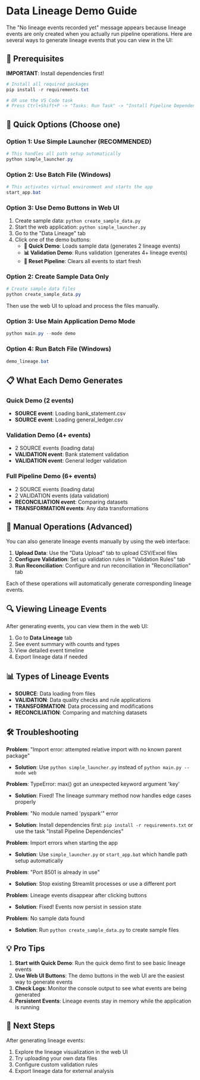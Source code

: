 # Data Lineage Demo Guide

The "No lineage events recorded yet" message appears because lineage events are only created when you actually run pipeline operations. Here are several ways to generate lineage events that you can view in the UI:

## 🔧 Prerequisites

**IMPORTANT**: Install dependencies first!
```powershell
# Install all required packages
pip install -r requirements.txt

# OR use the VS Code task
# Press Ctrl+Shift+P -> "Tasks: Run Task" -> "Install Pipeline Dependencies"
```

## 🚀 Quick Options (Choose one)

### Option 1: Use Simple Launcher (RECOMMENDED) 
```powershell
# This handles all path setup automatically
python simple_launcher.py
```

### Option 2: Use Batch File (Windows)
```powershell
# This activates virtual environment and starts the app
start_app.bat
```

### Option 3: Use Demo Buttons in Web UI
1. Create sample data: `python create_sample_data.py`
2. Start the web application: `python simple_launcher.py`
3. Go to the "Data Lineage" tab
4. Click one of the demo buttons:
   - **🚀 Quick Demo**: Loads sample data (generates 2 lineage events)
   - **📊 Validation Demo**: Runs validation (generates 4+ lineage events)
   - **🔄 Reset Pipeline**: Clears all events to start fresh

### Option 2: Create Sample Data Only
```powershell
# Create sample data files
python create_sample_data.py
```
Then use the web UI to upload and process the files manually.

### Option 3: Use Main Application Demo Mode
```powershell
python main.py --mode demo
```

### Option 4: Run Batch File (Windows)
```powershell
demo_lineage.bat
```

## 📋 What Each Demo Generates

### Quick Demo (2 events)
- **SOURCE event**: Loading bank_statement.csv
- **SOURCE event**: Loading general_ledger.csv

### Validation Demo (4+ events)
- 2 SOURCE events (loading data)
- **VALIDATION event**: Bank statement validation
- **VALIDATION event**: General ledger validation

### Full Pipeline Demo (6+ events)
- 2 SOURCE events (loading data)
- 2 VALIDATION events (data validation)
- **RECONCILIATION event**: Comparing datasets
- **TRANSFORMATION events**: Any data transformations

## 🎯 Manual Operations (Advanced)

You can also generate lineage events manually by using the web interface:

1. **Upload Data**: Use the "Data Upload" tab to upload CSV/Excel files
2. **Configure Validation**: Set up validation rules in "Validation Rules" tab
3. **Run Reconciliation**: Configure and run reconciliation in "Reconciliation" tab

Each of these operations will automatically generate corresponding lineage events.

## 🔍 Viewing Lineage Events

After generating events, you can view them in the web UI:

1. Go to **Data Lineage** tab
2. See event summary with counts and types
3. View detailed event timeline
4. Export lineage data if needed

## 📊 Types of Lineage Events

- **SOURCE**: Data loading from files
- **VALIDATION**: Data quality checks and rule applications
- **TRANSFORMATION**: Data processing and modifications
- **RECONCILIATION**: Comparing and matching datasets

## 🛠️ Troubleshooting

**Problem**: "Import error: attempted relative import with no known parent package"
- **Solution**: Use `python simple_launcher.py` instead of `python main.py --mode web`

**Problem**: TypeError: max() got an unexpected keyword argument 'key'
- **Solution**: Fixed! The lineage summary method now handles edge cases properly

**Problem**: "No module named 'pyspark'" error  
- **Solution**: Install dependencies first: `pip install -r requirements.txt` or use the task "Install Pipeline Dependencies"

**Problem**: Import errors when starting the app
- **Solution**: Use `simple_launcher.py` or `start_app.bat` which handle path setup automatically

**Problem**: "Port 8501 is already in use"
- **Solution**: Stop existing Streamlit processes or use a different port

**Problem**: Lineage events disappear after clicking buttons
- **Solution**: Fixed! Events now persist in session state

**Problem**: No sample data found
- **Solution**: Run `python create_sample_data.py` to create sample files

## 💡 Pro Tips

1. **Start with Quick Demo**: Run the quick demo first to see basic lineage events
2. **Use Web UI Buttons**: The demo buttons in the web UI are the easiest way to generate events
3. **Check Logs**: Monitor the console output to see what events are being generated
4. **Persistent Events**: Lineage events stay in memory while the application is running

## 🔄 Next Steps

After generating lineage events:
1. Explore the lineage visualization in the web UI
2. Try uploading your own data files
3. Configure custom validation rules
4. Export lineage data for external analysis
